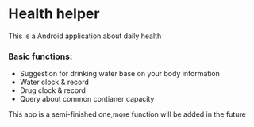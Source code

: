 # Health helper
This is a Android application about daily health
### Basic functions:
- Suggestion for drinking water base on your body information
- Water clock & record
- Drug clock & record
- Query about common contianer capacity

This app is a semi-finished one,more function will be added in the future
